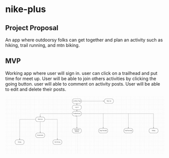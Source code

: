 # nike-plus

## Project Proposal 

An app where outdoorsy folks can get together and plan an activity such as hiking, trail running, and mtn biking. 

## MVP 

Working app where user will sign in. user can click on a trailhead and put time for meet up. User will be able to join others activities by clicking the going button. user will able to comment on activity posts. User will be able to edit and delete their posts.

 <img src="flowchart.png" alt="flow of application">
